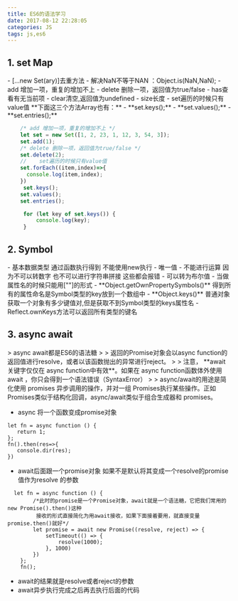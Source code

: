 ```yaml
---
title: ES6的语法学习
date: 2017-08-12 22:28:05
categories: JS
tags: js,es6
---
```

<h2>1. set Map</h2>
- [...new Set(ary)]去重方法
- 解决NaN不等于NAN ：Object.is(NaN,NaN);
- add 增加一项，重复的增加不上 
- delete 删除一项，返回值为true/false
- has查看有无当前项
- clear清空,返回值为undefined
- size长度
- set遍历的时候只有value值
  **下面这三个方法Array也有：**
- **set.keys();**
  -  **set.values();**
  -  **set.entries();**

``` javascript
    /* add 增加一项，重复的增加不上 */
    let set = new Set([1, 2, 23, 1, 12, 3, 54, 3]);
    set.add(1);
    /* delete 删除一项，返回值为true/false */
    set.delete(2);
    //    set遍历的时候只有value值
    set.forEach((item,index)=>{
      console.log(item,index);
    })
	 set.keys();
	set.values();
	set.entries();

     for (let key of set.keys()) {
	     console.log(key);
     }
```
<h2>2.  Symbol</h2>
- 基本数据类型 通过函数执行得到 不能使用new执行
- 唯一值
- 不能进行运算 因为不可以转数字 也不可以进行字符串拼接 这些都会报错
- 可以转为布尔值
- 当做属性名的时候只能用[""]的形式
- **Object.getOwnPropertySymbols()** 得到所有的属性命名是Symbol类型的key放到一个数组中
- **Object.keys()** 普通对象获取一个对象有多少键值对,但是获取不到Symbol类型的keys属性名
- Reflect.ownKeys方法可以返回所有类型的键名

<h2>3. async await</h2>
> async await都是ES6的语法糖
>
> 返回的Promise对象会以async function的返回值进行resolve，或者以该函数抛出的异常进行reject。
>
>    注意， **await 关键字仅仅在 async function中有效**。如果在 async function函数体外使用 await ，你只会得到一个语法错误（SyntaxError）
> ​    
> async/await的用途是简化使用 promises 异步调用的操作，并对一组 Promises执行某些操作。正如Promises类似于结构化回调，async/await类似于组合生成器和 promises。

- async 将一个函数变成promise对象
```
let fn = async function () {
   return 1;
};
fn().then(res=>{
   console.dir(res);
})
```
- await后面跟一个promise对象 如果不是默认将其变成一个resolve的promise 值作为resolve 的参数
```
  let fn = async function () {
        /*此时的promise是一个Promise对象，await就是一个语法糖，它把我们常用的new Promise().then()这种
         接收的形式直接简化为用await接收，如果下面接着要用，就直接变量promise.then()就好*/
        let promise = await new Promise((resolve, reject) => {
            setTimeout(() => {
                resolve(1000);
            }, 1000)
        })
    };
    fn();
```
- await的结果就是resolve或者reject的参数
- await异步执行完成之后再去执行后面的代码

